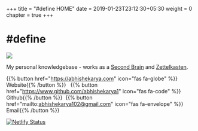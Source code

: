 +++
title = "#define HOME"
date = 2019-01-23T23:12:30+05:30
weight = 0
chapter = true
+++

# #define

<img src="https://i.imgur.com/u1qEYoH.jpg" style="max-width: 30%; height: auto;">

My personal knowledgebase - works as a [Second Brain](https://fortelabs.com/blog/basboverview/) and [Zettelkasten](https://fortelabs.com/blog/how-to-take-smart-notes/).


{{% button href="https://abhishekarya.com" icon="fas fa-globe" %}} Website{{% /button %}} &nbsp;
{{% button href="https://www.github.com/abhishekarya1" icon="fas fa-code" %}} Github{{% /button %}}&nbsp;
{{% button href="mailto:abhishekarya102@gmail.com" icon="fas fa-envelope" %}} Email{{% /button %}}

[![Netlify Status](https://api.netlify.com/api/v1/badges/51b66ca2-9deb-4c24-be37-f618ddfdec12/deploy-status)](https://app.netlify.com/sites/hashdefine/deploys)
